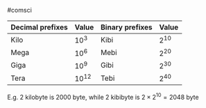 #comsci 

|Decimal prefixes|Value|Binary prefixes|Value|
|---|---|---|---|
|Kilo|$10^3$|Kibi|$2^{10}$|
|Mega|$10^6$|Mebi|$2^{20}$|
|Giga|$10^9$|Gibi|$2^{30}$|
|Tera|$10^{12}$|Tebi|$2^{40}$|

E.g. 2 kilobyte is 2000 byte, while 2 kibibyte is $2\times2^{10}=2048$ byte
